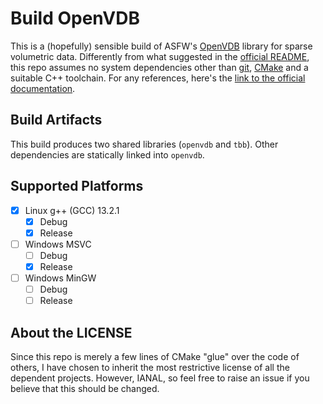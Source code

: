 # Build OpenVDB

This is a (hopefully) sensible build of ASFW's [OpenVDB](https://www.openvdb.org/) library for sparse volumetric data. 
Differently from what suggested in the [official README](https://github.com/AcademySoftwareFoundation/openvdb), this repo assumes no system dependencies other than [git](https://git-scm.com/), [CMake](https://cmake.org/) and a suitable C++ toolchain.
For any references, here's the [link to the official documentation](https://www.openvdb.org/documentation/doxygen/build.html).

## Build Artifacts
This build produces two shared libraries (`openvdb` and `tbb`).
Other dependencies are statically linked into `openvdb`.

## Supported Platforms

- [x] Linux g++ (GCC) 13.2.1
  - [x] Debug
  - [x] Release
- [ ] Windows MSVC 
  - [ ] Debug
  - [x] Release
- [ ] Windows MinGW
  - [ ] Debug
  - [ ] Release

## About the LICENSE

Since this repo is merely a few lines of CMake "glue" over the code of others, I have chosen to inherit the most restrictive license of all the dependent projects.
However, IANAL, so feel free to raise an issue if you believe that this should be changed.

